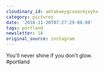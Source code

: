 ```yaml
---
cloudinary_id: amtakaeygcxoacmjoyhx
category: pictures
date: '2018-11-20T07:27:29-08:00'
tags: portland
newsletter: 18
original_source: instagram
---
```


You'll never shine if you don't glow.  
#portland